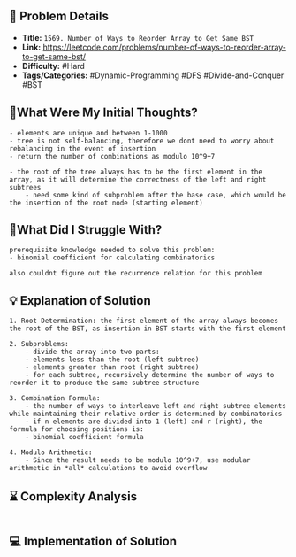 ## 📝 Problem Details

- **Title:** `1569. Number of Ways to Reorder Array to Get Same BST`
- **Link:** https://leetcode.com/problems/number-of-ways-to-reorder-array-to-get-same-bst/
- **Difficulty:** #Hard 
- **Tags/Categories:** #Dynamic-Programming #DFS #Divide-and-Conquer #BST

## 💭What Were My Initial Thoughts?

```
- elements are unique and between 1-1000
- tree is not self-balancing, therefore we dont need to worry about rebalancing in the event of insertion
- return the number of combinations as modulo 10^9+7

- the root of the tree always has to be the first element in the array, as it will determine the correctness of the left and right subtrees
	- need some kind of subproblem after the base case, which would be the insertion of the root node (starting element)
```

## 🤔What Did I Struggle With?

```
prerequisite knowledge needed to solve this problem:
- binomial coefficient for calculating combinatorics 

also couldnt figure out the recurrence relation for this problem 
```

## 💡 Explanation of Solution

```
1. Root Determination: the first element of the array always becomes the root of the BST, as insertion in BST starts with the first element

2. Subproblems:
	- divide the array into two parts: 
	- elements less than the root (left subtree)
	- elements greater than root (right subtree)
	- for each subtree, recursively determine the number of ways to reorder it to produce the same subtree structure

3. Combination Formula:
	- the number of ways to interleave left and right subtree elements while maintaining their relative order is determined by combinatorics 
	- if n elements are divided into 1 (left) and r (right), the formula for choosing positions is:
	- binomial coefficient formula 

4. Modulo Arithmetic:
	- Since the result needs to be modulo 10^9+7, use modular arithmetic in *all* calculations to avoid overflow
```

## ⌛ Complexity Analysis

```

```

## 💻 Implementation of Solution

```cpp

```